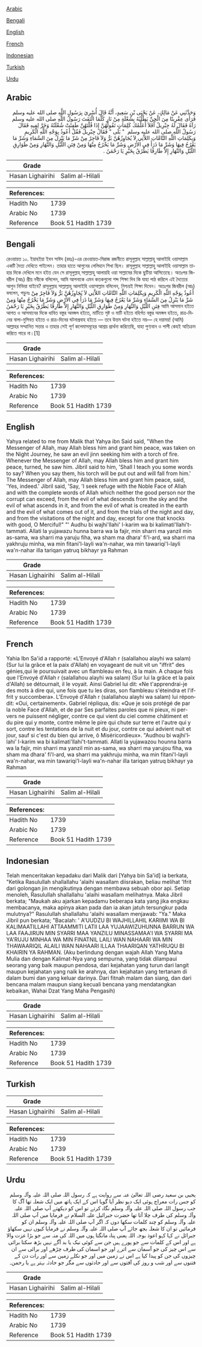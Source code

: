 [Arabic](#arabic)

[Bengali](#bengali)

[English](#english)

[French](#french)

[Indonesian](#indonesian)

[Turkish](#turkish)

[Urdu](#urdu)

## Arabic


<div dir="rtl" lang="ar" style={{fontSize:'larger',backgroundColor:'#f8f9fa',padding:20}}>
وَحَدَّثَنِي عَنْ مَالِكٍ، عَنْ يَحْيَى بْنِ سَعِيدٍ، أَنَّهُ قَالَ أُسْرِيَ بِرَسُولِ اللَّهِ صلى الله عليه وسلم فَرَأَى عِفْرِيتًا مِنَ الْجِنِّ يَطْلُبُهُ بِشُعْلَةٍ مِنْ نَارٍ كُلَّمَا الْتَفَتَ رَسُولُ اللَّهِ صلى الله عليه وسلم رَآهُ فَقَالَ لَهُ جِبْرِيلُ أَفَلاَ أُعَلِّمُكَ كَلِمَاتٍ تَقُولُهُنَّ إِذَا قُلْتَهُنَّ طَفِئَتْ شُعْلَتُهُ وَخَرَّ لِفِيهِ فَقَالَ رَسُولُ اللَّهِ صلى الله عليه وسلم ‏ "‏ بَلَى ‏"‏ فَقَالَ جِبْرِيلُ فَقُلْ أَعُوذُ بِوَجْهِ اللَّهِ الْكَرِيمِ وَبِكَلِمَاتِ اللَّهِ التَّامَّاتِ اللاَّتِي لاَ يُجَاوِزُهُنَّ بَرٌّ وَلاَ فَاجِرٌ مِنْ شَرِّ مَا يَنْزِلُ مِنَ السَّمَاءِ وَشَرِّ مَا يَعْرُجُ فِيهَا وَشَرِّ مَا ذَرَأَ فِي الأَرْضِ وَشَرِّ مَا يَخْرُجُ مِنْهَا وَمِنْ فِتَنِ اللَّيْلِ وَالنَّهَارِ وَمِنْ طَوَارِقِ اللَّيْلِ وَالنَّهَارِ إِلاَّ طَارِقًا يَطْرُقُ بِخَيْرٍ يَا رَحْمَنُ ‏.‏
</div>
<div style={{backgroundColor:'#f8f9fa',padding:20, marginBottom: 10}}><table> <thead> <tr> <th>Grade</th> <th></th> </tr> </thead> <tbody> <tr><td>Hasan Lighairihi</td><td>Salim al-Hilali</td></tr></tbody></table><table> <thead> <tr> <th>References:</th> <th></th> </tr> </thead> <tbody><tr><td>Hadith No</td><td>1739</td></tr><tr><td>Arabic No</td><td>1739</td></tr><tr><td>Reference</td><td>Book 51 Hadith 1739</td></tr></tbody></table></div>

## Bengali


<div dir="ltr" lang="bn" style={{fontSize:'larger',backgroundColor:'#f8f9fa',padding:20}}>
রেওয়ায়ত ১০. ইয়াহইয়া ইবন সাঈদ (রহঃ)-এর রেওয়ায়ত-মিরাজ রজনীতে রাসূলুল্লাহ সাল্লাল্লাহু আলাইহি ওয়াসাল্লাম একটি দৈত্য দেখিতে পাইলেন। তাহার হাতে আগুনের লেলিহান শিখা ছিল। রাসূলুল্লাহ সাল্লাল্লাহু আলাইহি ওয়াসাল্লাম তাহার দিকে দেখিলে মনে হইত যেন সে রাসূলুল্লাহ্ সাল্লাল্লাহু আলায়হি ওয়া সাল্লামের দিকে ছুটিয়া আসিতেছে। অতঃপর জিবরীল (আঃ) প্রীয় নবীকে বলিলেন, আমি আপনাকে এমন কতকগুলো শব্দ শিক্ষা দিব কি যাহা পাঠ করিলে এই দৈত্যের আগুন নিভিয়া যাইবে? রাসূলুল্লাহ সাল্লাল্লাহু আলাইহি ওয়াসাল্লাম বলিলেন, নিশ্চয়ই শিক্ষা দিবেন। অতঃপর জিবরীল (আঃ) বললেন, পড়ুনঃ أَعُوذُ بِوَجْهِ اللَّهِ الْكَرِيمِ وَبِكَلِمَاتِ اللَّهِ التَّامَّاتِ اللاَّتِي لاَ يُجَاوِزُهُنَّ بَرٌّ وَلاَ فَاجِرٌ مِنْ شَرِّ مَا يَنْزِلُ مِنَ السَّمَاءِ وَشَرِّ مَا يَعْرُجُ فِيهَا وَشَرِّ مَا ذَرَأَ فِي الأَرْضِ وَشَرِّ مَا يَخْرُجُ مِنْهَا وَمِنْ فِتَنِ اللَّيْلِ وَالنَّهَارِ وَمِنْ طَوَارِقِ اللَّيْلِ وَالنَّهَارِ إِلاَّ طَارِقًا يَطْرُقُ بِخَيْرٍ يَا رَحْمَنُ আমি আসমান হইতে আগত ও আসমানের দিকে ধাবিত বস্তুর অমঙ্গল হইতে, মাটিতে সৃষ্ট ও মাটি হইতে বহির্গত বস্তুর অমঙ্গল হইতে, রাত্ৰ-দিনের বালা-মুসিবত হইতে ও রাত্ৰ-দিনের ঘটনাপ্রবাহ হইতে — তবে উত্তম ঘটনা হইতে নয়— হে দয়াময়! (আমি) আল্লাহর সম্মানিত সত্তার ও তাহার সেই পূর্ণ কলেমাসমূহের আশ্রয় প্রার্থনা করিতেছি, যাহা পুণ্যবান ও পাপী কেহই অতিক্রম করিতে পারে না।[1]
</div>
<div style={{backgroundColor:'#f8f9fa',padding:20, marginBottom: 10}}><table> <thead> <tr> <th>Grade</th> <th></th> </tr> </thead> <tbody> <tr><td>Hasan Lighairihi</td><td>Salim al-Hilali</td></tr></tbody></table><table> <thead> <tr> <th>References:</th> <th></th> </tr> </thead> <tbody><tr><td>Hadith No</td><td>1739</td></tr><tr><td>Arabic No</td><td>1739</td></tr><tr><td>Reference</td><td>Book 51 Hadith 1739</td></tr></tbody></table></div>

## English


<div dir="ltr" lang="en" style={{fontSize:'larger',backgroundColor:'#f8f9fa',padding:20}}>
Yahya related to me from Malik that Yahya ibn Said said, "When the Messenger of Allah, may Allah bless him and grant him peace, was taken on the Night Journey, he saw an evil jinn seeking him with a torch of fire. Whenever the Messenger of Allah, may Allah bless him and grant him peace, turned, he saw him. Jibril said to him, 'Shall I teach you some words to say? When you say them, his torch will be put out and will fall from him.' The Messenger of Allah, may Allah bless him and grant him peace, said, 'Yes, indeed.' Jibril said, 'Say, 'I seek refuge with the Noble Face of Allah and with the complete words of Allah which neither the good person nor the corrupt can exceed, from the evil of what descends from the sky and the evil of what ascends in it, and from the evil of what is created in the earth and the evil of what comes out of it, and from the trials of the night and day, and from the visitations of the night and day, except for one that knocks with good, O Merciful!" "' Audhu bi wajhi'llahi' l-karim wa bi kalimati'llahi't-tammati. Allati la yujawazu hunna barra wa la fajir, min sharri ma yanzil min as-sama, wa sharri ma yaruju fiha, wa sham ma dhara' fi'l-ard, wa sharri ma yakhruju minha, wa min fitani'l-layli wa'n-nahar, wa min tawariqi'l-layli wa'n-nahar illa tariqan yatruq bikhayr ya Rahman
</div>
<div style={{backgroundColor:'#f8f9fa',padding:20, marginBottom: 10}}><table> <thead> <tr> <th>Grade</th> <th></th> </tr> </thead> <tbody> <tr><td>Hasan Lighairihi</td><td>Salim al-Hilali</td></tr></tbody></table><table> <thead> <tr> <th>References:</th> <th></th> </tr> </thead> <tbody><tr><td>Hadith No</td><td>1739</td></tr><tr><td>Arabic No</td><td>1739</td></tr><tr><td>Reference</td><td>Book 51 Hadith 1739</td></tr></tbody></table></div>

## French


<div dir="ltr" lang="fr" style={{fontSize:'larger',backgroundColor:'#f8f9fa',padding:20}}>
Yahia Ibn Sa'id a rapporté: «L'Envoyé d'Allah r (salallahou alayhi wa salam) (Sur lui la grâce et la paix d'Allah) en voyageant de nuit vit un "iffrit" des génies,qui le poursuivait avec un flambleau en feu, à la main. A chaque fois que l'Envoyé d'Allah r (salallahou alayhi wa salam) (Sur lui la grâce et la paix d'Allah) se détournait, il le voyait. Ainsi Gabriel lui dit: «Ne t'apprendrai-je des mots à dire qui, une fois que tu les diras, son flambleau s'éteindra et l'iffrit y succombera». L'Envoyé d'Allah r (salallahou alayhi wa salam) lui répondit: «Oui, certainement». Gabriel répliqua, dis: «Que je sois protégé de par la noble Face d'Allah, et de par Ses parfaites paroles que ni pieux, ni pervers ne puissent négliger, contre ce qui vient du ciel comme châtiment et du pire qui y monte, contre même le pire qui chute sur terre et l'autre qui y sort, contre les tentations de la nuit et du jour, contre ce qui advient nuit et jour, sauf si c'est du bien qui arrive, ô Miséricordieux». "Audhou bi wajhi'llahi' l-karim wa bi kalimati'llahi't-tammati. Allati la yujawazou hounna barra wa la fajir, min sharri ma yanzil min as-sama, wa sharri ma yarujou fiha, wa sham ma dhara' fi'l-ard, wa sharri ma yakhruju minha, wa min fitani'l-layli wa'n-nahar, wa min tawariqi'l-layli wa'n-nahar illa tariqan yatruq bikhayr ya Rahman
</div>
<div style={{backgroundColor:'#f8f9fa',padding:20, marginBottom: 10}}><table> <thead> <tr> <th>Grade</th> <th></th> </tr> </thead> <tbody> <tr><td>Hasan Lighairihi</td><td>Salim al-Hilali</td></tr></tbody></table><table> <thead> <tr> <th>References:</th> <th></th> </tr> </thead> <tbody><tr><td>Hadith No</td><td>1739</td></tr><tr><td>Arabic No</td><td>1739</td></tr><tr><td>Reference</td><td>Book 51 Hadith 1739</td></tr></tbody></table></div>

## Indonesian


<div dir="ltr" lang="id" style={{fontSize:'larger',backgroundColor:'#f8f9fa',padding:20}}>
Telah menceritakan kepadaku dari Malik dari [Yahya bin Sa'id] ia berkata, "Ketika Rasulullah shallallahu 'alaihi wasallam diisrakan, beliau melihat 'Ifrit dari golongan jin mengikutinya dengan membawa sebuah obor api. Setiap menoleh, Rasulullah shallallahu 'alaihi wasallam melihatnya. Maka Jibril berkata; "Maukah aku ajarkan kepadamu beberapa kata yang jika engkau membacanya, maka apinya akan pada dan ia akan jatuh tersungkur pada mulutnya?" Rasulullah shallallahu 'alaihi wasallam menjawab: "Ya." Maka Jibril pun berkata; "Bacalah: ' A'UUDZU BI WAJHILLAHIL KARIIMI WA BI KALIMAATILLAHI ATTAAMMITI LATII LAA YUJAAWIZUHUNNA BARRUN WA LAA FAAJIRUN MIN SYARRI MAA YANZILU MINASSAMAA'I WA SYARRI MA YA'RUJU MINHAA WA MIN FINATNIL LAILI WAN NAHAARI WA MIN THAWAARIQIL ALAILI WAN NAHAARI ILLAA THAARIQAN YATHRUQU BI KHAIRIN YA RAHMAN. (Aku berlindung dengan wajah Allah Yang Maha Mulia dan dengan Kalimat-Nya yang sempurna, yang tidak dilampaui seorang yang baik maupun pendosa, dari kejahatan yang turun dari langit maupun kejahatan yang naik ke arahnya, dan kejahatan yang tertanam di dalam bumi dan yang keluar darinya. Dari fitnah malam dan siang, dan dari bencana malam maupun siang kecuali bencana yang mendatangkan kebaikan, Wahai Dzat Yang Maha Pengasih)
</div>
<div style={{backgroundColor:'#f8f9fa',padding:20, marginBottom: 10}}><table> <thead> <tr> <th>Grade</th> <th></th> </tr> </thead> <tbody> <tr><td>Hasan Lighairihi</td><td>Salim al-Hilali</td></tr></tbody></table><table> <thead> <tr> <th>References:</th> <th></th> </tr> </thead> <tbody><tr><td>Hadith No</td><td>1739</td></tr><tr><td>Arabic No</td><td>1739</td></tr><tr><td>Reference</td><td>Book 51 Hadith 1739</td></tr></tbody></table></div>

## Turkish


<div dir="ltr" lang="tr" style={{fontSize:'larger',backgroundColor:'#f8f9fa',padding:20}}>

</div>
<div style={{backgroundColor:'#f8f9fa',padding:20, marginBottom: 10}}><table> <thead> <tr> <th>Grade</th> <th></th> </tr> </thead> <tbody> <tr><td>Hasan Lighairihi</td><td>Salim al-Hilali</td></tr></tbody></table><table> <thead> <tr> <th>References:</th> <th></th> </tr> </thead> <tbody><tr><td>Hadith No</td><td>1739</td></tr><tr><td>Arabic No</td><td>1739</td></tr><tr><td>Reference</td><td>Book 51 Hadith 1739</td></tr></tbody></table></div>

## Urdu


<div dir="rtl" lang="ur" style={{fontSize:'larger',backgroundColor:'#f8f9fa',padding:20}}>
یحیی بن سعید رضی اللہ تعالیٰ عنہ سے روایت ہے کہ رسول اللہ صلی اللہ علیہ وآلہ وسلم کو جس رات معراج ہوئی ایک دیو نظر آیا گویا اس کے ایک ہاتھ میں ایک شعلہ تھا آگ کا جب رسول اللہ صلی اللہ علیہ وآلہ وسلم نگاہ کرتے تو اس کو دیکھتے آپ صلی اللہ علیہ وآلہ وسلم کی طرف چلا آتا تھا حضرت جبرائیل علیہ السلام نے فرمایا میں آپ صلی اللہ علیہ وآلہ وسلم کو چند کلمات سکھا دوں کہ اگر آپ صلی اللہ علیہ وآلہ وسلم ان کو فرمائیں تو ان کا شعلہ بجھ جائے آپ صلی اللہ علیہ وآلہ وسلم نے فرمایا کیوں نہیں سکھاؤ جبرائل نے کہا کہو اعوذ بوجہ اللہ یعنی پناہ مانگتا ہوں میں اللہ کی منہ سے جو بڑا عزت والا ہے اور اس کے کلمات سے جو پورے ہیں جن سے کوئی نیک یا بد آگے نہیں بڑھ سکتا برائی سے اس چیز کی جو آسمان سے اترے اور جو اسمان کی طرف چڑھے اور برائی سے ان چیزوں کی جن کو پیدا کیا ہے اس نے زمین میں اور جو نکلے زمین سے اور رات دن کے فتنوں سے اور شب و روز کی آفتوں سے اور حادثوں سے مگر جو حادثہ بہتر ہے یا رحمن۔
</div>
<div style={{backgroundColor:'#f8f9fa',padding:20, marginBottom: 10}}><table> <thead> <tr> <th>Grade</th> <th></th> </tr> </thead> <tbody> <tr><td>Hasan Lighairihi</td><td>Salim al-Hilali</td></tr></tbody></table><table> <thead> <tr> <th>References:</th> <th></th> </tr> </thead> <tbody><tr><td>Hadith No</td><td>1739</td></tr><tr><td>Arabic No</td><td>1739</td></tr><tr><td>Reference</td><td>Book 51 Hadith 1739</td></tr></tbody></table></div>